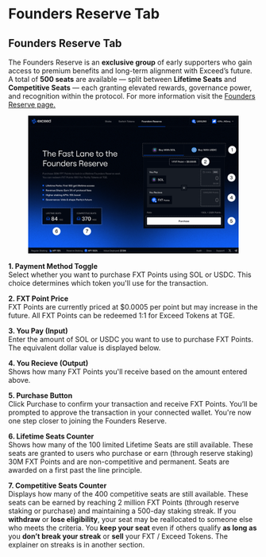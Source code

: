 # Founders Reserve Tab

## Founders Reserve Tab

The Founders Reserve is an **exclusive group** of early supporters who gain access to premium benefits and long-term alignment with Exceed’s future. A total of **500 seats** are available — split between **Lifetime Seats** and **Competitive Seats** — each granting elevated rewards, governance power, and recognition within the protocol. For more information visit the [Founders Reserve page.](../rewards-and-points-system/founders-reserve.md)

<figure><img src="../.gitbook/assets/Founders Reserve (1).png" alt=""><figcaption></figcaption></figure>

**1. Payment Method Toggle**\
Select whether you want to purchase FXT Points using SOL or USDC. This choice determines which token you'll use for the transaction.

**2. FXT Point Price**\
FXT Points are currently priced at $0.0005 per point but may increase in the future. All FXT Points can be redeemed 1:1 for Exceed Tokens at TGE.

**3. You Pay (Input)**\
Enter the amount of SOL or USDC you want to use to purchase FXT Points. The equivalent dollar value is displayed below.

**4. You Recieve (Output)**\
Shows how many FXT Points you'll receive based on the amount entered above.

**5. Purchase Button**\
Click Purchase to confirm your transaction and receive FXT Points. You’ll be prompted to approve the transaction in your connected wallet. You're now one step closer to joining the Founders Reserve.

**6. Lifetime Seats Counter**\
Shows how many of the 100 limited Lifetime Seats are still available. These seats are granted to users who purchase or earn (through reserve staking) 30M FXT Points and are non-competitive and permanent. Seats are awarded on a first past the line principle.&#x20;

**7. Competitive Seats Counter**\
Displays how many of the 400 competitive seats are still available. These seats can be earned by reaching 2 million FXT Points (through reserve staking or purchase) and maintaining a 500-day staking streak. If you **withdraw** or **lose eligibility**, your seat may be reallocated to someone else who meets the criteria. You **keep your seat** even if others qualify **as long as** you **don’t break your streak** or **sell** your FXT / Exceed Tokens. The explainer on streaks is in another section.
